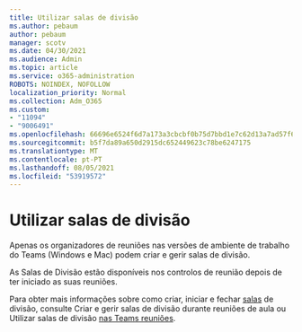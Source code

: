 ```yaml
---
title: Utilizar salas de divisão
ms.author: pebaum
author: pebaum
manager: scotv
ms.date: 04/30/2021
ms.audience: Admin
ms.topic: article
ms.service: o365-administration
ROBOTS: NOINDEX, NOFOLLOW
localization_priority: Normal
ms.collection: Adm_O365
ms.custom:
- "11094"
- "9006491"
ms.openlocfilehash: 66696e6524f6d7a173a3cbcbf0b75d7bbd1e7c62d13a7ad57f6c142e81b81c47
ms.sourcegitcommit: b5f7da89a650d2915dc652449623c78be6247175
ms.translationtype: MT
ms.contentlocale: pt-PT
ms.lasthandoff: 08/05/2021
ms.locfileid: "53919572"
---
```

# <a name="use-breakout-rooms"></a>Utilizar salas de divisão

Apenas os organizadores de reuniões nas versões de ambiente de trabalho do Teams (Windows e Mac) podem criar e gerir salas de divisão. 

As Salas de Divisão estão disponíveis nos controlos de reunião depois de ter iniciado as suas reuniões.

Para obter mais informações sobre como criar, iniciar e fechar [salas]() de divisão, consulte Criar e gerir salas de divisão durante reuniões de aula ou Utilizar salas de divisão [nas Teams reuniões](https://support.microsoft.com/office/use-breakout-rooms-in-teams-meetings-7de1f48a-da07-466c-a5ab-4ebace28e461).
